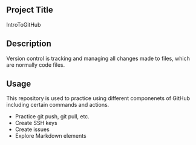 ## Project Title
IntroToGitHub

## Description
Version control is tracking and managing all changes made to files, which are normally code files.

## Usage
  This repository is used to practice using different componenets of GitHub including certain commands and actions.
  - Practice git push, git pull, etc.
  - Create SSH keys
  - Create issues
  - Explore Markdown elements
